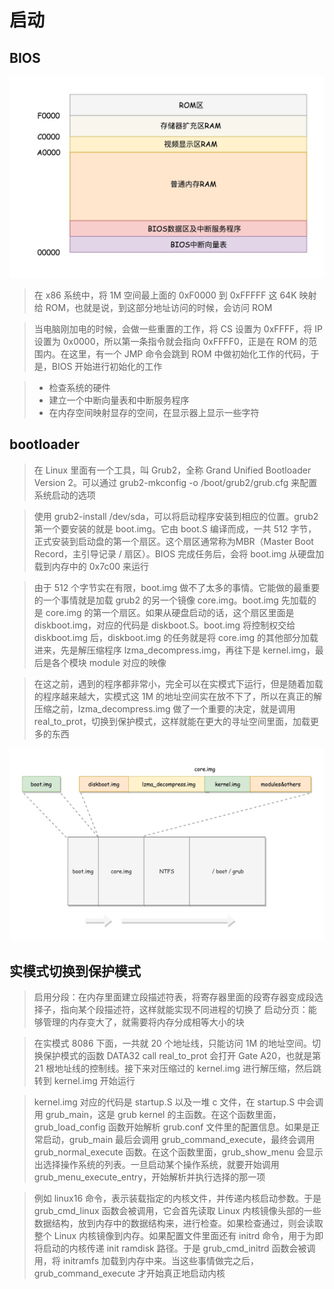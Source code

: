 # 启动

## BIOS

![](media/16630295727705/16630295906410.jpg)

> 在 x86 系统中，将 1M 空间最上面的 0xF0000 到 0xFFFFF 这 64K 映射给 ROM，也就是说，到这部分地址访问的时候，会访问 ROM

> 当电脑刚加电的时候，会做一些重置的工作，将 CS 设置为 0xFFFF，将 IP 设置为 0x0000，所以第一条指令就会指向 0xFFFF0，正是在 ROM 的范围内。在这里，有一个 JMP 命令会跳到 ROM 中做初始化工作的代码，于是，BIOS 开始进行初始化的工作

> - 检查系统的硬件
> - 建立一个中断向量表和中断服务程序
> - 在内存空间映射显存的空间，在显示器上显示一些字符

## bootloader

> 在 Linux 里面有一个工具，叫 Grub2，全称 Grand Unified Bootloader Version 2。可以通过 grub2-mkconfig -o /boot/grub2/grub.cfg 来配置系统启动的选项

> 使用 grub2-install /dev/sda，可以将启动程序安装到相应的位置。grub2 第一个要安装的就是 boot.img。它由 boot.S 编译而成，一共 512 字节，正式安装到启动盘的第一个扇区。这个扇区通常称为MBR（Master Boot Record，主引导记录 / 扇区）。BIOS 完成任务后，会将 boot.img 从硬盘加载到内存中的 0x7c00 来运行

> 由于 512 个字节实在有限，boot.img 做不了太多的事情。它能做的最重要的一个事情就是加载 grub2 的另一个镜像 core.img。boot.img 先加载的是 core.img 的第一个扇区。如果从硬盘启动的话，这个扇区里面是 diskboot.img，对应的代码是 diskboot.S。boot.img 将控制权交给 diskboot.img 后，diskboot.img 的任务就是将 core.img 的其他部分加载进来，先是解压缩程序 lzma_decompress.img，再往下是 kernel.img，最后是各个模块 module 对应的映像

> 在这之前，遇到的程序都非常小，完全可以在实模式下运行，但是随着加载的程序越来越大，实模式这 1M 的地址空间实在放不下了，所以在真正的解压缩之前，lzma_decompress.img 做了一个重要的决定，就是调用 real_to_prot，切换到保护模式，这样就能在更大的寻址空间里面，加载更多的东西

![](media/16630295727705/16631153747098.jpg)

## 实模式切换到保护模式

> 启用分段：在内存里面建立段描述符表，将寄存器里面的段寄存器变成段选择子，指向某个段描述符，这样就能实现不同进程的切换了
> 启动分页：能够管理的内存变大了，就需要将内存分成相等大小的块

> 在实模式 8086 下面，一共就 20 个地址线，只能访问 1M 的地址空间。切换保护模式的函数 DATA32 call real_to_prot 会打开 Gate A20，也就是第 21 根地址线的控制线。接下来对压缩过的 kernel.img 进行解压缩，然后跳转到 kernel.img 开始运行

> kernel.img 对应的代码是 startup.S 以及一堆 c 文件，在 startup.S 中会调用 grub_main，这是 grub kernel 的主函数。在这个函数里面，grub_load_config 函数开始解析 grub.conf 文件里的配置信息。如果是正常启动，grub_main 最后会调用 grub_command_execute，最终会调用 grub_normal_execute 函数。在这个函数里面，grub_show_menu 会显示出选择操作系统的列表。一旦启动某个操作系统，就要开始调用 grub_menu_execute_entry，开始解析并执行选择的那一项

> 例如 linux16 命令，表示装载指定的内核文件，并传递内核启动参数。于是 grub_cmd_linux 函数会被调用，它会首先读取 Linux 内核镜像头部的一些数据结构，放到内存中的数据结构来，进行检查。如果检查通过，则会读取整个 Linux 内核镜像到内存。如果配置文件里面还有 initrd 命令，用于为即将启动的内核传递 init ramdisk 路径。于是 grub_cmd_initrd 函数会被调用，将 initramfs 加载到内存中来。当这些事情做完之后，grub_command_execute 才开始真正地启动内核